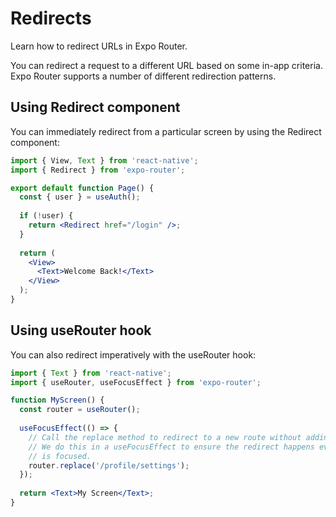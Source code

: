 # Redirects

Learn how to redirect URLs in Expo Router.

You can redirect a request to a different URL based on some in-app criteria. Expo Router supports a number of different redirection patterns.

## Using Redirect component

You can immediately redirect from a particular screen by using the Redirect component:

```jsx
import { View, Text } from 'react-native';
import { Redirect } from 'expo-router';

export default function Page() {
  const { user } = useAuth();
  
  if (!user) {
    return <Redirect href="/login" />;
  }
  
  return (
    <View>
      <Text>Welcome Back!</Text>
    </View>
  );
}
```

## Using useRouter hook

You can also redirect imperatively with the useRouter hook:

```jsx
import { Text } from 'react-native';
import { useRouter, useFocusEffect } from 'expo-router';

function MyScreen() {
  const router = useRouter();
  
  useFocusEffect(() => {
    // Call the replace method to redirect to a new route without adding to the history.
    // We do this in a useFocusEffect to ensure the redirect happens every time the screen
    // is focused.
    router.replace('/profile/settings');
  });
  
  return <Text>My Screen</Text>;
}
```